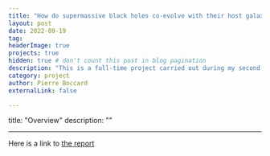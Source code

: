 ```yaml
---
title: "How do supermassive black holes co-evolve with their host galaxy – the perspective of cosmological simulations."
layout: post
date: 2022-09-19
tag: 
headerImage: true
projects: true
hidden: true # don't count this post in blog pagination
description: "This is a full-time project carried out during my second year of my master studies in astrophysics."
category: project
author: Pierre Boccard
externalLink: false

---
```

title: "Overview"
description: ""

---

Here is a link to [the report](https://github.com/PierreBoccard/PierreBoccard.github.io/assets/) 
